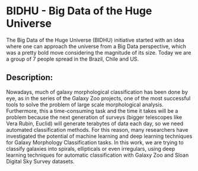 # BIDHU - Big Data of the Huge Universe
The Big Data of the Huge Universe (BIDHU) initiative started with an idea where one can approach the universe from a Big Data perspective, which was a pretty bold move considering the magnitude of its size. Today we are a group of 7 people spread in the Brazil, Chile and US. 
## Description:
Nowadays, much of galaxy morphological classification has been done by eye, as in the series of the Galaxy Zoo projects, one of the most successful tools to solve the problem of large scale morphological analysis. Furthermore, this a time-consuming task and the time it takes will be a problem because the next generation of surveys (bigger telescopes like Vera Rubin, Euclid) will generate terabytes of data each day, so we need automated classification methods. For this reason, many researchers have investigated the potential of machine learning and deep learning techniques for Galaxy Morphology Classification tasks. 
In this work, we are trying to classify galaxies into spirals, ellipticals or even irregulars, using deep learning techniques for automatic classification with Galaxy Zoo and Sloan Digital Sky Survey datasets.



